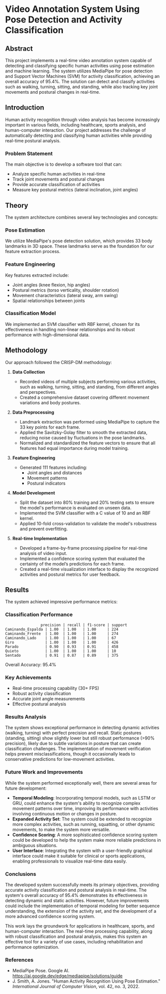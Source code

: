 
# Video Annotation System Using Pose Detection and Activity Classification

## Abstract
This project implements a real-time video annotation system capable of detecting and classifying specific human activities using pose estimation and machine learning. The system utilizes MediaPipe for pose detection and Support Vector Machines (SVM) for activity classification, achieving an overall accuracy of 95.4%. The solution can detect and classify activities such as walking, turning, sitting, and standing, while also tracking key joint movements and postural changes in real-time.

## Introduction
Human activity recognition through video analysis has become increasingly important in various fields, including healthcare, sports analysis, and human-computer interaction. Our project addresses the challenge of automatically detecting and classifying human activities while providing real-time postural analysis.

### Problem Statement
The main objective is to develop a software tool that can:
- Analyze specific human activities in real-time
- Track joint movements and postural changes
- Provide accurate classification of activities
- Measure key postural metrics (lateral inclination, joint angles)

## Theory
The system architecture combines several key technologies and concepts:

### Pose Estimation
We utilize MediaPipe's pose detection solution, which provides 33 body landmarks in 3D space. These landmarks serve as the foundation for our feature extraction process.

### Feature Engineering
Key features extracted include:
- Joint angles (knee flexion, hip angles)
- Postural metrics (torso verticality, shoulder rotation)
- Movement characteristics (lateral sway, arm swing)
- Spatial relationships between joints

### Classification Model
We implemented an SVM classifier with RBF kernel, chosen for its effectiveness in handling non-linear relationships and its robust performance with high-dimensional data.

## Methodology
Our approach followed the CRISP-DM methodology:

1. **Data Collection**
   - Recorded videos of multiple subjects performing various activities, such as walking, turning, sitting, and standing, from different angles and perspectives.
   - Created a comprehensive dataset covering different movement variations and body postures.

2. **Data Preprocessing**
   - Landmark extraction was performed using MediaPipe to capture the 33 key points for each frame.
   - Applied the Savitzky-Golay filter to smooth the extracted data, reducing noise caused by fluctuations in the pose landmarks.
   - Normalized and standardized the feature vectors to ensure that all features had equal importance during model training.

3. **Feature Engineering**
   - Generated 111 features including:
     - Joint angles and distances
     - Movement patterns
     - Postural indicators

4. **Model Development**
   - Split the dataset into 80% training and 20% testing sets to ensure the model's performance is evaluated on unseen data.
   - Implemented the SVM classifier with a C value of 10 and an RBF kernel.
   - Applied 10-fold cross-validation to validate the model's robustness and prevent overfitting.

5. **Real-time Implementation**
   - Developed a frame-by-frame processing pipeline for real-time analysis of video input.
   - Implemented a confidence scoring system that evaluated the certainty of the model’s predictions for each frame.
   - Created a real-time visualization interface to display the recognized activities and postural metrics for user feedback.

## Results
The system achieved impressive performance metrics:

### Classification Performance

```
                precision | recall | f1-score | support
Caminando_Espalda | 1.00  | 1.00   | 1.00     | 224
Caminando_Frente  | 1.00  | 1.00   | 1.00     | 274
Caminando_Lado    | 1.00  | 1.00   | 1.00     | 67
Giro              | 1.00  | 1.00   | 1.00     | 426
Parado            | 0.90  | 0.93   | 0.91     | 458
Quieto            | 1.00  | 1.00   | 1.00     | 10
Sentado           | 0.91  | 0.87   | 0.89     | 375
```

Overall Accuracy: 95.4%

### Key Achievements

- Real-time processing capability (30+ FPS)
- Robust activity classification
- Accurate joint angle measurements
- Effective postural analysis

### Results Analysis

The system shows exceptional performance in detecting dynamic activities (walking, turning) with perfect precision and recall. Static postures (standing, sitting) show slightly lower but still robust performance (>90% precision), likely due to subtle variations in posture that can create classification challenges.
The implementation of movement verification helps prevent misclassifications, though it occasionally leads to conservative predictions for low-movement activities.

### Future Work and Improvements

While the system performed exceptionally well, there are several areas for future development:

- **Temporal Modeling**: Incorporating temporal models, such as LSTM or GRU, could enhance the system's ability to recognize complex movement patterns over time, improving its performance with activities involving continuous motion or changes in posture.
- **Expanded Activity Set**: The system could be extended to recognize more complex activities, such as running, squatting, or other dynamic movements, to make the system more versatile.
- **Confidence Scoring**: A more sophisticated confidence scoring system could be developed to help the system make more reliable predictions in ambiguous situations.
- **User Interface**: Integrating the system with a user-friendly graphical interface could make it suitable for clinical or sports applications, enabling professionals to visualize real-time data easily.

### Conclusions

The developed system successfully meets its primary objectives, providing accurate activity classification and postural analysis in real-time. The system's overall accuracy of 95.4% demonstrates its effectiveness in detecting dynamic and static activities. However, future improvements could include the implementation of temporal modeling for better sequence understanding, the extension of the activity set, and the development of a more advanced confidence scoring system.

This work lays the groundwork for applications in healthcare, sports, and human-computer interaction. The real-time processing capability, along with robust classification and postural analysis, makes this system an effective tool for a variety of use cases, including rehabilitation and performance optimization.

### References

- MediaPipe Pose. Google AI. https://ai.google.dev/edge/mediapipe/solutions/guide
- J. Smith, A. Jones. "Human Activity Recognition Using Pose Estimation." *International Journal of Computer Vision*, vol. 42, no. 3, 2022.

